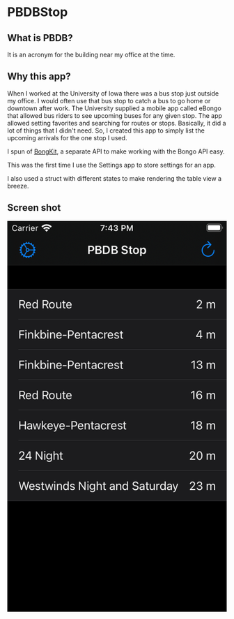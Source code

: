 # PBDBStop

## What is PBDB?

It is an acronym for the building near my office at the time.

## Why this app?

When I worked at the University of Iowa there was a bus stop just outside my office. I would often use that bus stop to catch a bus to go home or downtown after work. The University supplied a mobile app called eBongo that allowed bus riders to see upcoming buses for any given stop. The app allowed setting favorites and searching for routes or stops. Basically, it did a lot of things that I didn't need. So, I created this app to simply list the upcoming arrivals for the one stop I used.

I spun of [BongKit](https://apps.apple.com/app/apple-store/id498151501), a separate API to make working with the Bongo API easy.

This was the first time I use the Settings app to store settings for an app.

I also used a struct with different states to make rendering the table view a breeze.

## Screen shot

![](screenshots/ipod-touch.png)
